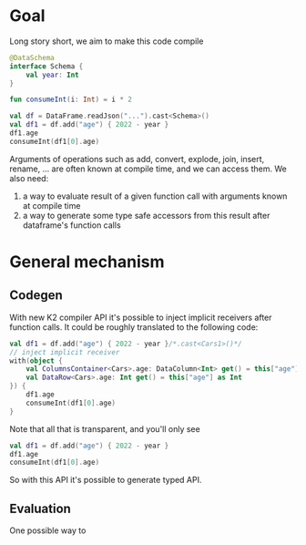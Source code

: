 # Goal

Long story short, we aim to make this code compile

```kotlin
@DataSchema
interface Schema {
    val year: Int
}

fun consumeInt(i: Int) = i * 2

val df = DataFrame.readJson("...").cast<Schema>()
val df1 = df.add("age") { 2022 - year }
df1.age
consumeInt(df1[0].age)
```

Arguments of operations such as add, convert, explode, join, insert, rename, ... are often known at compile time, and we can access them.
We also need:
1. a way to evaluate result of a given function call with arguments known at compile time
2. a way to generate some type safe accessors from this result after dataframe's function calls

# General mechanism

## Codegen

With new K2 compiler API it's possible to inject implicit receivers after function calls.
It could be roughly translated to the following code:

```kotlin
val df1 = df.add("age") { 2022 - year }/*.cast<Cars1>()*/
// inject implicit receiver
with(object {
    val ColumnsContainer<Cars>.age: DataColumn<Int> get() = this["age"] as DataColumn<Int>
    val DataRow<Cars>.age: Int get() = this["age"] as Int
}) {
    df1.age
    consumeInt(df1[0].age)
}
```

Note that all that is transparent, and you'll only see 

```kotlin
val df1 = df.add("age") { 2022 - year }
df1.age
consumeInt(df1[0].age)
```

So with this API it's possible to generate typed API.

## Evaluation

One possible way to 
